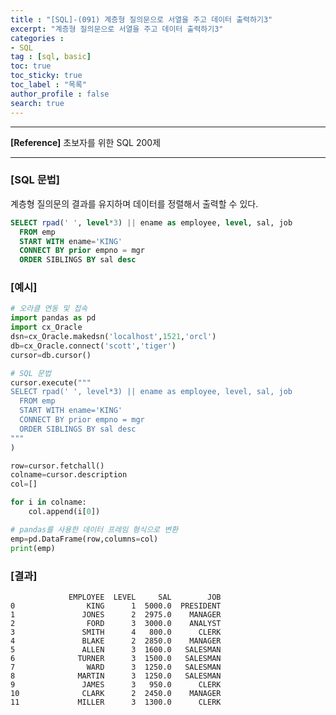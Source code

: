 ```yaml
---
title : "[SQL]-(091) 계층형 질의문으로 서열을 주고 데이터 출력하기3"
excerpt: "계층형 질의문으로 서열을 주고 데이터 출력하기3"
categories :
- SQL
tag : [sql, basic]
toc: true
toc_sticky: true
toc_label : "목록"
author_profile : false
search: true
---
```


---
**[Reference]** 초보자를 위한 SQL 200제

---

### [SQL 문법]
계층형 질의문의 결과를 유지하며 데이터를 정렬해서 출력할 수 있다.

```sql
SELECT rpad(' ', level*3) || ename as employee, level, sal, job
  FROM emp
  START WITH ename='KING'
  CONNECT BY prior empno = mgr 
  ORDER SIBLINGS BY sal desc
```
### [예시]
```python
# 오라클 연동 및 접속
import pandas as pd
import cx_Oracle
dsn=cx_Oracle.makedsn('localhost',1521,'orcl')
db=cx_Oracle.connect('scott','tiger')
cursor=db.cursor()

# SQL 문법
cursor.execute("""
SELECT rpad(' ', level*3) || ename as employee, level, sal, job
  FROM emp
  START WITH ename='KING'
  CONNECT BY prior empno = mgr 
  ORDER SIBLINGS BY sal desc
"""
)

row=cursor.fetchall()
colname=cursor.description
col=[]

for i in colname:
    col.append(i[0])

# pandas를 사용한 데이터 프레임 형식으로 변환
emp=pd.DataFrame(row,columns=col)
print(emp)
```
### [결과]
                 EMPLOYEE  LEVEL     SAL        JOB
    0                KING      1  5000.0  PRESIDENT
    1               JONES      2  2975.0    MANAGER
    2                FORD      3  3000.0    ANALYST
    3               SMITH      4   800.0      CLERK
    4               BLAKE      2  2850.0    MANAGER
    5               ALLEN      3  1600.0   SALESMAN
    6              TURNER      3  1500.0   SALESMAN
    7                WARD      3  1250.0   SALESMAN
    8              MARTIN      3  1250.0   SALESMAN
    9               JAMES      3   950.0      CLERK
    10              CLARK      2  2450.0    MANAGER
    11             MILLER      3  1300.0      CLERK
    
